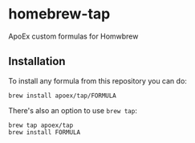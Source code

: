 # homebrew-tap
ApoEx custom formulas for Homwbrew

## Installation

To install any formula from this repository you can do:

```
brew install apoex/tap/FORMULA
```

There's also an option to use `brew tap`:

```
brew tap apoex/tap
brew install FORMULA
```
